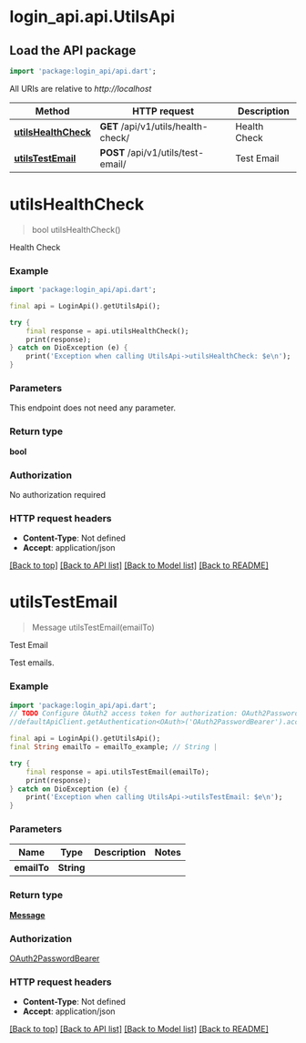 # login_api.api.UtilsApi

## Load the API package
```dart
import 'package:login_api/api.dart';
```

All URIs are relative to *http://localhost*

Method | HTTP request | Description
------------- | ------------- | -------------
[**utilsHealthCheck**](UtilsApi.md#utilshealthcheck) | **GET** /api/v1/utils/health-check/ | Health Check
[**utilsTestEmail**](UtilsApi.md#utilstestemail) | **POST** /api/v1/utils/test-email/ | Test Email


# **utilsHealthCheck**
> bool utilsHealthCheck()

Health Check

### Example
```dart
import 'package:login_api/api.dart';

final api = LoginApi().getUtilsApi();

try {
    final response = api.utilsHealthCheck();
    print(response);
} catch on DioException (e) {
    print('Exception when calling UtilsApi->utilsHealthCheck: $e\n');
}
```

### Parameters
This endpoint does not need any parameter.

### Return type

**bool**

### Authorization

No authorization required

### HTTP request headers

 - **Content-Type**: Not defined
 - **Accept**: application/json

[[Back to top]](#) [[Back to API list]](../README.md#documentation-for-api-endpoints) [[Back to Model list]](../README.md#documentation-for-models) [[Back to README]](../README.md)

# **utilsTestEmail**
> Message utilsTestEmail(emailTo)

Test Email

Test emails.

### Example
```dart
import 'package:login_api/api.dart';
// TODO Configure OAuth2 access token for authorization: OAuth2PasswordBearer
//defaultApiClient.getAuthentication<OAuth>('OAuth2PasswordBearer').accessToken = 'YOUR_ACCESS_TOKEN';

final api = LoginApi().getUtilsApi();
final String emailTo = emailTo_example; // String | 

try {
    final response = api.utilsTestEmail(emailTo);
    print(response);
} catch on DioException (e) {
    print('Exception when calling UtilsApi->utilsTestEmail: $e\n');
}
```

### Parameters

Name | Type | Description  | Notes
------------- | ------------- | ------------- | -------------
 **emailTo** | **String**|  | 

### Return type

[**Message**](Message.md)

### Authorization

[OAuth2PasswordBearer](../README.md#OAuth2PasswordBearer)

### HTTP request headers

 - **Content-Type**: Not defined
 - **Accept**: application/json

[[Back to top]](#) [[Back to API list]](../README.md#documentation-for-api-endpoints) [[Back to Model list]](../README.md#documentation-for-models) [[Back to README]](../README.md)

